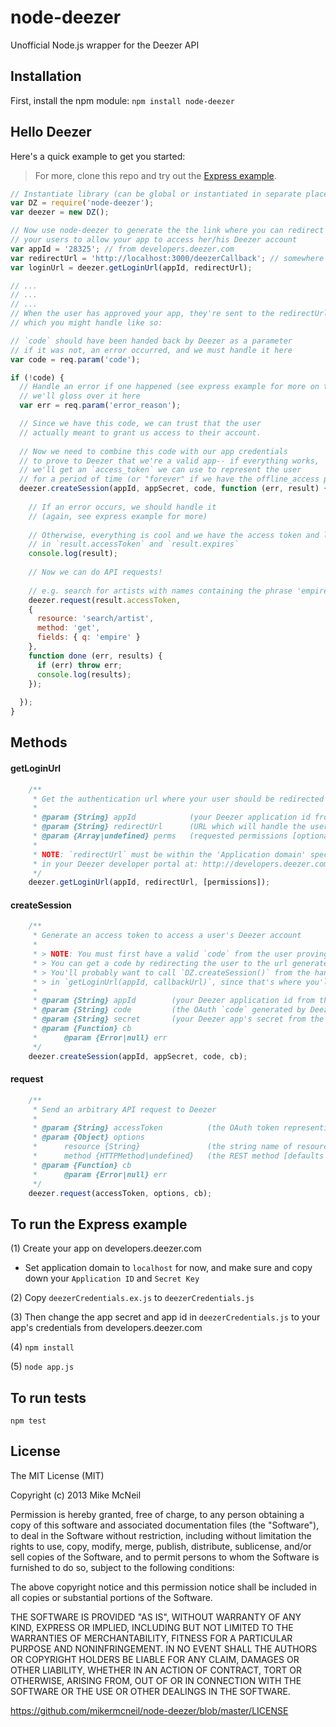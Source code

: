 node-deezer
===========

Unofficial Node.js wrapper for the Deezer API

## Installation
First, install the npm module:
`npm install node-deezer`

## Hello Deezer

Here's a quick example to get you started:

> For more, clone this repo and try out the [Express example](https://github.com/mikermcneil/node-deezer/tree/master/examples/with_express).

```javascript
// Instantiate library (can be global or instantiated in separate places-- either way is fine)
var DZ = require('node-deezer');
var deezer = new DZ();

// Now use node-deezer to generate the the link where you can redirect
// your users to allow your app to access her/his Deezer account
var appId = '28325'; // from developers.deezer.com
var redirectUrl = 'http://localhost:3000/deezerCallback'; // somewhere in your app, see below
var loginUrl = deezer.getLoginUrl(appId, redirectUrl);

// ...
// ...
// ...
// When the user has approved your app, they're sent to the redirectUrl above
// which you might handle like so:

// `code` should have been handed back by Deezer as a parameter
// if it was not, an error occurred, and we must handle it here
var code = req.param('code');

if (!code) {
  // Handle an error if one happened (see express example for more on this)
  // we'll gloss over it here
  var err = req.param('error_reason');

  // Since we have this code, we can trust that the user 
  // actually meant to grant us access to their account.
	
  // Now we need to combine this code with our app credentials 
  // to prove to Deezer that we're a valid app-- if everything works,
  // we'll get an `access_token` we can use to represent the user
  // for a period of time (or "forever" if we have the offline_access permission)
  deezer.createSession(appId, appSecret, code, function (err, result) {
		
    // If an error occurs, we should handle it
    // (again, see express example for more)
  
    // Otherwise, everything is cool and we have the access token and lifespan (`expires`)
    // in `result.accessToken` and `result.expires`
    console.log(result);
    
    // Now we can do API requests!
    
    // e.g. search for artists with names containing the phrase 'empire'
    deezer.request(result.accessToken,
    {
      resource: 'search/artist',
      method: 'get',
      fields: { q: 'empire' }
    },
    function done (err, results) {
      if (err) throw err;
      console.log(results);
    });
    
  });
}

```



## Methods

#### getLoginUrl

```javascript
	/**
	 * Get the authentication url where your user should be redirected
	 *
	 * @param {String} appId			(your Deezer application id from the Deezer developer portal)
	 * @param {String} redirectUrl		(URL which will handle the user's code from Deezer)
	 * @param {Array|undefined} perms	(requested permissions [optional])
	 *
	 * NOTE: `redirectUrl` must be within the 'Application domain' specified for this app 
	 * in your Deezer developer portal at: http://developers.deezer.com/myapps
	 */
	deezer.getLoginUrl(appId, redirectUrl, [permissions]);
```


#### createSession

```javascript
	/**
	 * Generate an access token to access a user's Deezer account
	 *
	 * > NOTE: You must first have a valid `code` from the user proving that they're OK with this!!
	 * > You can get a code by redirecting the user to the url generated by calling `DZ.getLoginUrl(appId, callbackUrl)`
	 * > You'll probably want to call `DZ.createSession()` from the handler for the `callbackUrl` you specified
	 * > in `getLoginUrl(appId, callbackUrl)`, since that's where you'll have access to the `code`
	 *
	 * @param {String} appId		(your Deezer application id from the Deezer developer portal)
	 * @param {String} code			(the OAuth `code` generated by Deezer and sent to the `callbackUrl`)
	 * @param {String} secret		(your Deezer app's secret from the developer portal)
	 * @param {Function} cb
	 *		@param {Error|null} err
	 */
	deezer.createSession(appId, appSecret, code, cb);
```

#### request

```javascript
	/**
	 * Send an arbitrary API request to Deezer
	 *
	 * @param {String} accessToken			(the OAuth token representing a user's session)
	 * @param {Object} options
	 *		resource {String}				(the string name of resource, e.g. 'album')
	 *		method {HTTPMethod|undefined}	(the REST method [defaults to 'get'])
	 * @param {Function} cb
	 *		@param {Error|null} err
	 */
	deezer.request(accessToken, options, cb);
```

## To run the Express example

(1) Create your app on developers.deezer.com
  + Set application domain to `localhost` for now, and make sure and copy down your `Application ID` and `Secret Key`

(2) Copy `deezerCredentials.ex.js` to `deezerCredentials.js`

(3) Then change the app secret and app id in `deezerCredentials.js` to your app's credentials from developers.deezer.com

(4) `npm install`

(5) `node app.js`




## To run tests
`npm test`



## License

The MIT License (MIT)

Copyright (c) 2013 Mike McNeil

Permission is hereby granted, free of charge, to any person obtaining a copy of
this software and associated documentation files (the "Software"), to deal in
the Software without restriction, including without limitation the rights to
use, copy, modify, merge, publish, distribute, sublicense, and/or sell copies of
the Software, and to permit persons to whom the Software is furnished to do so,
subject to the following conditions:

The above copyright notice and this permission notice shall be included in all
copies or substantial portions of the Software.

THE SOFTWARE IS PROVIDED "AS IS", WITHOUT WARRANTY OF ANY KIND, EXPRESS OR
IMPLIED, INCLUDING BUT NOT LIMITED TO THE WARRANTIES OF MERCHANTABILITY, FITNESS
FOR A PARTICULAR PURPOSE AND NONINFRINGEMENT. IN NO EVENT SHALL THE AUTHORS OR
COPYRIGHT HOLDERS BE LIABLE FOR ANY CLAIM, DAMAGES OR OTHER LIABILITY, WHETHER
IN AN ACTION OF CONTRACT, TORT OR OTHERWISE, ARISING FROM, OUT OF OR IN
CONNECTION WITH THE SOFTWARE OR THE USE OR OTHER DEALINGS IN THE SOFTWARE.

https://github.com/mikermcneil/node-deezer/blob/master/LICENSE




<!--
## How To Build a Deezer App

+ Create your app on developers.deezer.com
	+ Set application domain to `localhost` for now
	+ Grab the `Application ID` and `Secret Key`

+ 2) Build your Deezer login flow
	+ You must pop up an OAuth window (or redirect, or use an iframe) to acquire an access token for the user whose account your app will access
	+ The `callback url` you specify on developers.deezer.com will be accessed from Deezer's end when the login is complete.

```
// OAuth endpoint:
https://connect.deezer.com/oauth/auth.php?app_id=YOUR_APP_ID&redirect_uri=YOUR_REDIRECT_URI&perms=basic_access,email
```
-->
